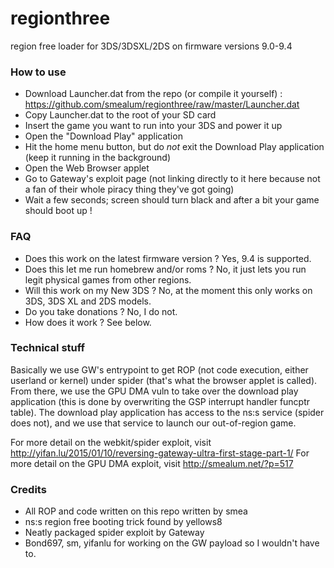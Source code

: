 # regionthree
region free loader for 3DS/3DSXL/2DS on firmware versions 9.0-9.4

### How to use

- Download Launcher.dat from the repo (or compile it yourself) : https://github.com/smealum/regionthree/raw/master/Launcher.dat
- Copy Launcher.dat to the root of your SD card
- Insert the game you want to run into your 3DS and power it up
- Open the "Download Play" application
- Hit the home menu button, but do *not* exit the Download Play application (keep it running in the background)
- Open the Web Browser applet
- Go to Gateway's exploit page (not linking directly to it here because not a fan of their whole piracy thing they've got going)
- Wait a few seconds; screen should turn black and after a bit your game should boot up !

### FAQ

- Does this work on the latest firmware version ? Yes, 9.4 is supported.
- Does this let me run homebrew and/or roms ? No, it just lets you run legit physical games from other regions.
- Will this work on my New 3DS ? No, at the moment this only works on 3DS, 3DS XL and 2DS models.
- Do you take donations ? No, I do not.
- How does it work ? See below.

### Technical stuff

Basically we use GW's entrypoint to get ROP (not code execution, either userland or kernel) under spider (that's what the browser applet is called). From there, we use the GPU DMA vuln to take over the download play application (this is done by overwriting the GSP interrupt handler funcptr table). The download play application has access to the ns:s service (spider does not), and we use that service to launch our out-of-region game.

For more detail on the webkit/spider exploit, visit http://yifan.lu/2015/01/10/reversing-gateway-ultra-first-stage-part-1/
For more detail on the GPU DMA exploit, visit http://smealum.net/?p=517

### Credits

- All ROP and code written on this repo written by smea
- ns:s region free booting trick found by yellows8
- Neatly packaged spider exploit by Gateway
- Bond697, sm, yifanlu for working on the GW payload so I wouldn't have to.
